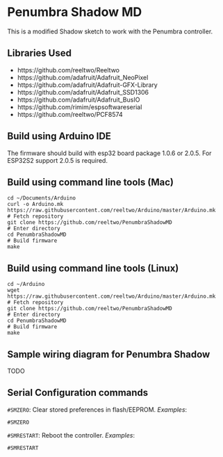 # Penumbra Shadow MD

This is a modified Shadow sketch to work with the Penumbra controller.

## Libraries Used

<ul>
<li>https://github.com/reeltwo/Reeltwo</li>
<li>https://github.com/adafruit/Adafruit_NeoPixel</li>
<li>https://github.com/adafruit/Adafruit-GFX-Library</li>
<li>https://github.com/adafruit/Adafruit_SSD1306</li>
<li>https://github.com/adafruit/Adafruit_BusIO</li>
<li>https://github.com/rimim/espsoftwareserial</li>
<li>https://github.com/reeltwo/PCF8574</li>
</ul>

## Build using Arduino IDE

The firmware should build with esp32 board package 1.0.6 or 2.0.5. For ESP32S2 support 2.0.5 is required.

## Build using command line tools (Mac)

    cd ~/Documents/Arduino
    curl -o Arduino.mk https://raw.githubusercontent.com/reeltwo/Arduino/master/Arduino.mk
    # Fetch repository
    git clone https://github.com/reeltwo/PenumbraShadowMD
    # Enter directory
    cd PenumbraShadowMD
    # Build firmware
    make


## Build using command line tools (Linux)

    cd ~/Arduino
    wget https://raw.githubusercontent.com/reeltwo/Arduino/master/Arduino.mk
    # Fetch repository
    git clone https://github.com/reeltwo/PenumbraShadowMD
    # Enter directory
    cd PenumbraShadowMD
    # Build firmware
    make

## Sample wiring diagram for Penumbra Shadow

TODO

## Serial Configuration commands

`#SMZERO`:
Clear stored preferences in flash/EEPROM.
*Examples*:

    #SMZERO

`#SMRESTART`:
Reboot the controller.
*Examples*:

    #SMRESTART
